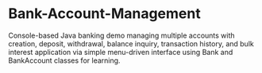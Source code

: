 # Bank-Account-Management
Console-based Java banking demo managing multiple accounts with creation, deposit, withdrawal, balance inquiry, transaction history, and bulk interest application via simple menu-driven interface using Bank and BankAccount classes for learning.
